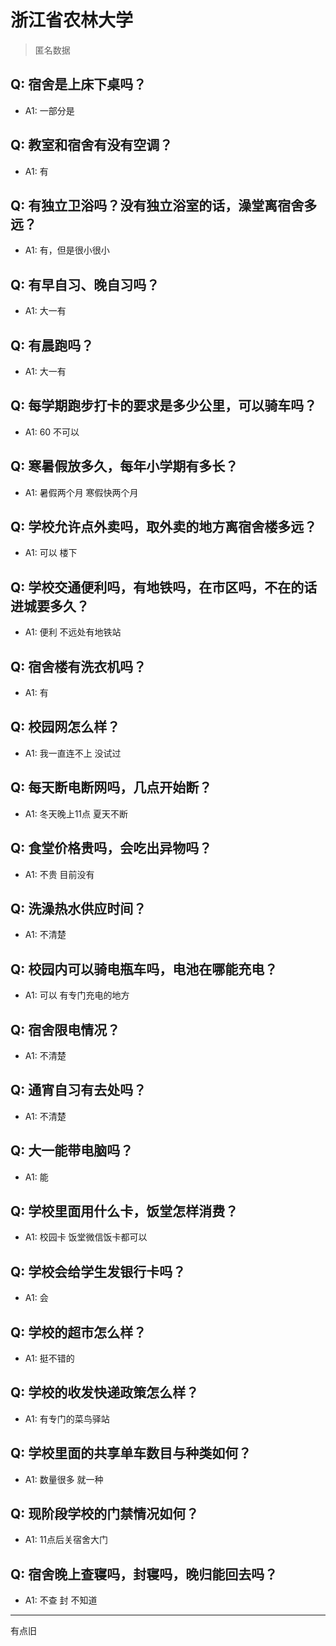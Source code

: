 # 浙江省农林大学
> 匿名数据
## Q: 宿舍是上床下桌吗？
- A1: 一部分是
## Q: 教室和宿舍有没有空调？
- A1: 有
## Q: 有独立卫浴吗？没有独立浴室的话，澡堂离宿舍多远？
- A1: 有，但是很小很小
## Q: 有早自习、晚自习吗？
- A1: 大一有
## Q: 有晨跑吗？
- A1: 大一有
## Q: 每学期跑步打卡的要求是多少公里，可以骑车吗？
- A1: 60 不可以
## Q: 寒暑假放多久，每年小学期有多长？
- A1: 暑假两个月 寒假快两个月
## Q: 学校允许点外卖吗，取外卖的地方离宿舍楼多远？
- A1: 可以 楼下
## Q: 学校交通便利吗，有地铁吗，在市区吗，不在的话进城要多久？
- A1: 便利 不远处有地铁站
## Q: 宿舍楼有洗衣机吗？
- A1: 有
## Q: 校园网怎么样？
- A1: 我一直连不上 没试过
## Q: 每天断电断网吗，几点开始断？
- A1: 冬天晚上11点 夏天不断
## Q: 食堂价格贵吗，会吃出异物吗？
- A1: 不贵 目前没有
## Q: 洗澡热水供应时间？
- A1: 不清楚
## Q: 校园内可以骑电瓶车吗，电池在哪能充电？
- A1: 可以 有专门充电的地方
## Q: 宿舍限电情况？
- A1: 不清楚
## Q: 通宵自习有去处吗？
- A1: 不清楚
## Q: 大一能带电脑吗？
- A1: 能
## Q: 学校里面用什么卡，饭堂怎样消费？
- A1: 校园卡 饭堂微信饭卡都可以
## Q: 学校会给学生发银行卡吗？
- A1: 会
## Q: 学校的超市怎么样？
- A1: 挺不错的
## Q: 学校的收发快递政策怎么样？
- A1: 有专门的菜鸟驿站
## Q: 学校里面的共享单车数目与种类如何？
- A1: 数量很多 就一种
## Q: 现阶段学校的门禁情况如何？
- A1: 11点后关宿舍大门
## Q: 宿舍晚上查寝吗，封寝吗，晚归能回去吗？
- A1: 不查 封 不知道
***
有点旧